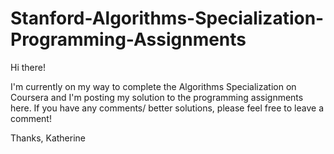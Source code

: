 # Stanford-Algorithms-Specialization-Programming-Assignments

Hi there! 

I'm currently on my way to complete the Algorithms Specialization on Coursera and I'm posting my solution to the programming assignments here. If you have any comments/ better solutions, please feel free to leave a comment!

Thanks,
Katherine
